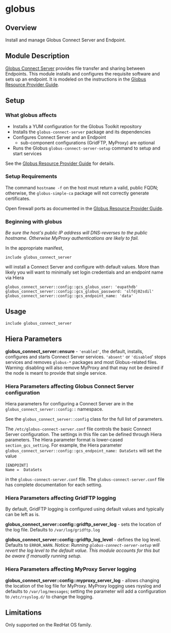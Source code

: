 # globus

## Overview

Install and manage Globus Connect Server and Endpoint.

## Module Description

[Globus Connect Server](https://www.globus.org/globus-connect-server) provides file transfer
and sharing between Endpoints. This module installs and configures the requisite software and
sets up an endpoint. It is modeled on the instructions in the
[Globus Resource Provider Guide](http://dev.globus.org/resource-provider-guide/).

## Setup

### What globus affects

* Installs a YUM configuration for the Globus Toolkit repository
* Installs the `globus-connect-server` package and its dependencies
* Configures Connect Server and an Endpoint
  * sub-component configurations (GridFTP, MyProxy) are optional
* Runs the Globus `globus-connect-server-setup` command to setup and start services

See the [Globus Resource Provider Guide](http://dev.globus.org/resource-provider-guide/)
for details.

### Setup Requirements

The command `hostname -f` on the host must return a valid, public FQDN;
otherwise, the `globus-simple-ca` package will not correctly generate
certificates.

Open firewall ports as documented in the
[Globus Resource Provider Guide](http://dev.globus.org/resource-provider-guide/#open-tcp-ports).

### Beginning with globus

_Be sure the host's public IP address will DNS-reverses to the public hostname. 
Otherwise MyProxy authentications are likely to fail._

In the appropriate manifest,

    include globus_connect_server

will install a Connect Server and configure with default values. More than likely you
will want to minimally set login credentials and an endpoint name via Hiera

    globus_connect_server::config::gcs_globus_user: 'eupathdb'
    globus_connect_server::config::gcs_globus_password: 'slfdj02sdil'
    globus_connect_server::config::gcs_endpoint_name: 'data'

## Usage

    include globus_connect_server

## Hiera Parameters

**globus_connect_server::ensure** - `'enabled'`, the default, installs, configures and
starts Connect Server services. `'absent'` or `'disabled`' stops
services and removes `globus-*` packages and most Globus-related files.
Warning: disabling will also remove MyProxy and that may not be desired if the node
is meant to provide that single service.

### Hiera Parameters affecting Globus Connect Server configuration

Hiera parameters for configuring a Connect Server are in the `globus_connect_server::config::` namespace.

See the `globus_connect_server::config` class for the full list of parameters.

The `/etc/globus-connect-server.conf` file controls the basic Connect
Server configuration. The settings in this file can be defined through Hiera parameters.
The Hiera parameter format is lower-cased `section_gcs_setting`. For
example, the Hiera parameter `globus_connect_server::config::gcs_endpoint_name: DataSets`
will set the value

    [ENDPOINT]
    Name =  DataSets

in the `globus-connect-server.conf` file. The `globus-connect-server.conf` file has
complete documentation for each setting.

### Hiera Parameters affecting GridFTP logging

By default, GridFTP logging is configured using default values and
typically can be left as is.

**globus_connect_server::config::gridftp\_server\_log** - sets the location of the
log file. Defaults to `/var/log/gridftp.log`

**globus_connect_server::config::gridftp\_log\_level** - defines the log level. Defaults to `ERROR,WARN`.
_Notice: Running `globus-connect-server-setup` will revert the log level
to the default value. This module accounts for this but be aware if manually running setup._

### Hiera Parameters affecting MyProxy Server logging

**globus_connect_server::config::myproxy\_server\_log** - allows changing the location
of the log file for MyProxy. MyProxy logging uses rsyslog and defaults
to `/var/log/messages`; setting the parameter will add a configuration
to `/etc/rsyslog.d/` to change the logging.

## Limitations

Only supported on the RedHat OS family.

